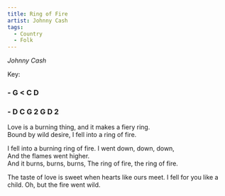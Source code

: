 ```yaml
---
title: Ring of Fire
artist: Johnny Cash
tags: 
  - Country
  - Folk
---
```

*Johnny Cash*

Key: 
### - G < C D 
### - D C G 2 G D 2

Love is a burning thing, and it makes a fiery ring.   
Bound by wild desire, I fell into a ring of fire.   

I fell into a burning ring of fire. I went down, down, down,   
And the flames went higher.   
And it burns, burns, burns, The ring of fire, the ring of fire.   

The taste of love is sweet when hearts like ours meet. 
I fell for you like a child. Oh, but the fire went wild.   
